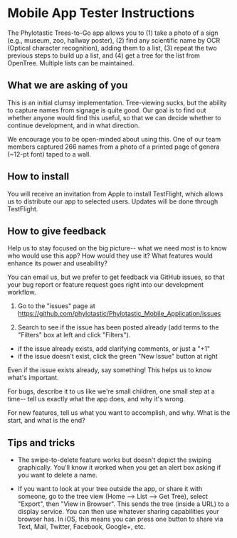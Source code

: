 # Mobile App Tester Instructions 

The Phylotastic Trees-to-Go app allows you to (1) take a photo of a sign (e.g., museum, zoo, hallway poster), (2) find any scientific name by OCR (Optical character recognition), adding them to a list, (3) repeat the two previous steps to build up a list, and (4) get a tree for the list from OpenTree.  Multiple lists can be maintained. 

## What we are asking of you 

This is an initial clumsy implementation.  Tree-viewing sucks, but the ability to capture names from signage is quite good.  Our goal is to find out whether anyone would find this useful, so that we can decide whether to continue development, and in what direction.  

We encourage you to be open-minded about using this.  One of our team members captured 266 names from a photo of a printed page of genera (~12-pt font) taped to a wall. 

## How to install 

You will receive an invitation from Apple to install TestFlight, which allows us to distribute our app to selected users. Updates will be done through TestFlight. 

## How to give feedback 

Help us to stay focused on the big picture-- what we need most is to know who would use this app?  How would they use it?  What features would enhance its power and useability?   

You can email us, but we prefer to get feedback via GitHub issues, so that your bug report or feature request goes right into our development workflow.  

1. Go to the "issues" page at https://github.com/phylotastic/Phylotastic_Mobile_Application/issues

2. Search to see if the issue has been posted already (add terms to the "Filters" box at left and click "Filters").  
* if the issue already exists, add clarifying comments, or just a "+1"
* if the issue doesn't exist, click the green "New Issue" button at right

Even if the issue exists already, say something!  This helps us to know what's important.  

For bugs, describe it to us like we're small children, one small step at a time-- tell us exactly what the app does, and why it's wrong. 

For new features, tell us what you want to accomplish, and why. What is the start, and what is the end?  

## Tips and tricks 

* The swipe-to-delete feature works but doesn't depict the swiping graphically.  You'll know it worked when you get an alert box asking if you want to delete a name.

* If you want to look at your tree outside the app, or share it with someone, go to the tree view (Home --> List --> Get Tree), select "Export", then "View in Browser".  This sends the tree (inside a URL) to a display service.  You can then use whatever sharing capabilities your browser has.  In iOS, this means you can press one button to share via Text, Mail, Twitter, Facebook, Google+, etc. 
 

